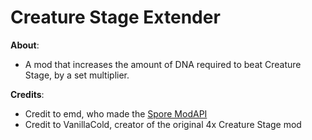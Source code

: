 # Creature Stage Extender
**About**:
- A mod that increases the amount of DNA required to beat Creature Stage, by a set multiplier.

**Credits**:
- Credit to emd, who made the [Spore ModAPI](https://github.com/emd4600/Spore-ModAPI)
- Credit to VanillaCold, creator of the original 4x Creature Stage mod

